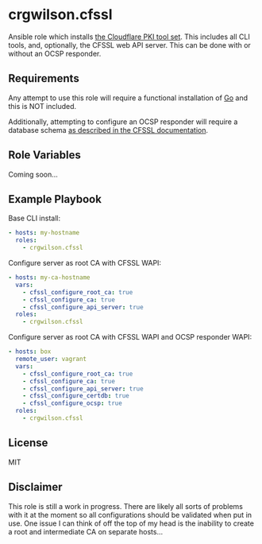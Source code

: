 crgwilson.cfssl
=========

Ansible role which installs [the Cloudflare PKI tool set](https://github.com/cloudflare/cfssl). This includes all CLI tools, and, optionally, the CFSSL web API server. This can be done with or without an OCSP responder.

Requirements
------------

Any attempt to use this role will require a functional installation of [Go](https://golang.org) and this is NOT included.

Additionally, attempting to configure an OCSP responder will require a database schema [as described in the CFSSL documentation](https://github.com/cloudflare/cfssl/blob/master/certdb/README.md).

Role Variables
--------------

Coming soon...

Example Playbook
----------------

Base CLI install:
```yml
- hosts: my-hostname
  roles:
    - crgwilson.cfssl
```

Configure server as root CA with CFSSL WAPI:
```yml
- hosts: my-ca-hostname
  vars:
    - cfssl_configure_root_ca: true
    - cfssl_configure_ca: true
    - cfssl_configure_api_server: true
  roles:
    - crgwilson.cfssl
```

Configure server as root CA with CFSSL WAPI and OCSP responder WAPI:
```yml
- hosts: box
  remote_user: vagrant
  vars:
    - cfssl_configure_root_ca: true
    - cfssl_configure_ca: true
    - cfssl_configure_api_server: true
    - cfssl_configure_certdb: true
    - cfssl_configure_ocsp: true
  roles:
    - crgwilson.cfssl
```

License
-------

MIT

Disclaimer
------------------

This role is still a work in progress. There are likely all sorts of problems
with it at the moment so all configurations should be validated when put in use.
One issue I can think of off the top of my head is the inability to create a root and intermediate CA
on separate hosts...
